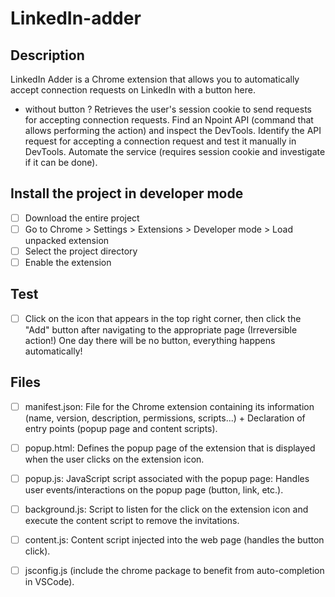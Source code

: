 # LinkedIn-adder

## Description

LinkedIn Adder is a Chrome extension that allows you to automatically accept connection requests on LinkedIn with a button here.

- without button ? Retrieves the user's session cookie to send requests for accepting connection requests.
Find an Npoint API (command that allows performing the action) and inspect the DevTools.
Identify the API request for accepting a connection request and test it manually in DevTools.
Automate the service (requires session cookie and investigate if it can be done).

## Install the project in developer mode

- [ ] Download the entire project
- [ ] Go to Chrome > Settings > Extensions > Developer mode > Load unpacked extension
- [ ] Select the project directory
- [ ] Enable the extension

## Test

- [ ] Click on the icon that appears in the top right corner, then click the "Add" button after navigating to the appropriate page
(Irreversible action!)
One day there will be no button, everything happens automatically!

## Files

- [ ] manifest.json: File for the Chrome extension containing its information (name, version, description, permissions, scripts...) + Declaration of entry points (popup page and content scripts).
- [ ]  popup.html: Defines the popup page of the extension that is displayed when the user clicks on the extension icon.
- [ ] popup.js: JavaScript script associated with the popup page: Handles user events/interactions on the popup page (button, link, etc.).
- [ ] background.js: Script to listen for the click on the extension icon and execute the content script to remove the invitations.
- [ ] content.js: Content script injected into the web page (handles the button click).
- [ ] jsconfig.js (include the chrome package to benefit from auto-completion in VSCode).




